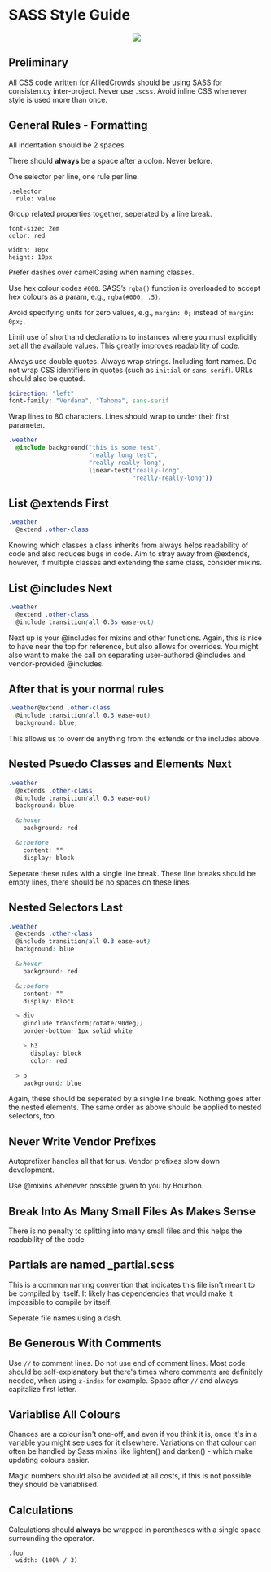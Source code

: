# SASS Style Guide

<p align="center"><img src="https://2.bp.blogspot.com/-41v6n3Vaf5s/UeRN_XJ0keI/AAAAAAAAN2Y/YxIHhddGiaw/s1600/css.gif" /></p>

## Preliminary

All CSS code written for AlliedCrowds should be using SASS for consistentcy inter-project. Never use `.scss`. Avoid inline CSS whenever style is used more than once.

## General Rules - Formatting

All indentation should be 2 spaces.

There should **always** be a space after a colon. Never before.

One selector per line, one rule per line.

```
.selector
  rule: value
```

Group related properties together, seperated by a line break.

```
font-size: 2em
color: red

width: 10px
height: 10px
```

Prefer dashes over camelCasing when naming classes.

Use hex colour codes `#000`. SASS’s `rgba()` function is overloaded to accept hex colours as a param, e.g., `rgba(#000, .5)`.

Avoid specifying units for zero values, e.g., `margin: 0;` instead of `margin: 0px;`.

Limit use of shorthand declarations to instances where you must explicitly set all the available values. This greatly improves readability of code.

Always use double quotes. Always wrap strings. Including font names. Do not wrap CSS identifiers in quotes (such as `initial` or `sans-serif`). URLs should also be quoted.

```scss
$direction: "left"
font-family: "Verdana", "Tahoma", sans-serif
```

Wrap lines to 80 characters. Lines should wrap to under their first parameter.

```css
.weather
  @include background("this is some test",
                      "really long test",
                      "really really long",
                      linear-test("really-long",
                                  "really-really-long"))
```

## List @extends First

```scss
.weather
  @extend .other-class
```

Knowing which classes a class inherits from always helps readability of code and also reduces bugs in code. Aim to stray away from @extends, however, if multiple classes and extending the same class, consider mixins.

## List @includes Next

```scss
.weather
  @extend .other-class
  @include transition(all 0.3s ease-out)
```

Next up is your @includes for mixins and other functions. Again, this is nice to have near the top for reference, but also allows for overrides. You might also want to make the call on separating user-authored @includes and vendor-provided @includes.

## After that is your normal rules

```scss
.weather@extend .other-class
  @include transition(all 0.3 ease-out)
  background: blue;
```

This allows us to override anything from the extends or the includes above.

## Nested Psuedo Classes and Elements Next

```scss
.weather
  @extends .other-class
  @include transition(all 0.3 ease-out)
  background: blue

  &:hover
    background: red

  &::before
    content: ""
    display: block
```

Seperate these rules with a single line break. These line breaks should be empty lines, there should be no spaces on these lines.

## Nested Selectors Last

```scss
.weather
  @extends .other-class
  @include transition(all 0.3 ease-out)
  background: blue

  &:hover
    background: red

  &::before
    content: ""
    display: block

  > div
    @include transform(rotate(90deg))
    border-bottom: 1px solid white

    > h3
      display: block
      color: red

  > p
    background: blue
```

Again, these should be seperated by a single line break. Nothing goes after the nested elements. The same order as above should be applied to nested selectors, too.

## Never Write Vendor Prefixes

Autoprefixer handles all that for us. Vendor prefixes slow down development.

Use @mixins whenever possible given to you by Bourbon.

## Break Into As Many Small Files As Makes Sense

There is no penalty to splitting into many small files and this helps the readability of the code

## Partials are named \_partial.scss

This is a common naming convention that indicates this file isn't meant to be compiled by itself. It likely has dependencies that would make it impossible to compile by itself.

Seperate file names using a dash.

## Be Generous With Comments

Use `//` to comment lines. Do not use end of comment lines. Most code should be self-explanatory but there's times where comments are definitely needed, when using `z-index` for example. Space after `//` and always capitalize first letter.

## Variablise All Colours

Chances are a colour isn't one-off, and even if you think it is, once it's in a variable you might see uses for it elsewhere. Variations on that colour can often be handled by Sass mixins like lighten() and darken() - which make updating colours easier.

Magic numbers should also be avoided at all costs, if this is not possible they should be variablised.

## Calculations

Calculations should **always** be wrapped in parentheses with a single space surrounding the operator.

```
.foo
  width: (100% / 3)
```
